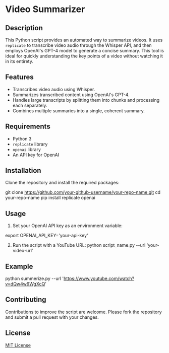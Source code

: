 # Video Summarizer

## Description
This Python script provides an automated way to summarize videos. It uses `replicate` to transcribe video audio through the Whisper API, and then employs OpenAI's GPT-4 model to generate a concise summary. This tool is ideal for quickly understanding the key points of a video without watching it in its entirety.

## Features
- Transcribes video audio using Whisper.
- Summarizes transcribed content using OpenAI's GPT-4.
- Handles large transcripts by splitting them into chunks and processing each separately.
- Combines multiple summaries into a single, coherent summary.

## Requirements
- Python 3
- `replicate` library
- `openai` library
- An API key for OpenAI

## Installation
Clone the repository and install the required packages:

git clone https://github.com/your-github-username/your-repo-name.git
cd your-repo-name
pip install replicate openai

## Usage
1. Set your OpenAI API key as an environment variable:

export OPENAI_API_KEY='your-api-key'

2. Run the script with a YouTube URL:
python script_name.py --url 'your-video-url'

## Example
python summerize.py --url 'https://www.youtube.com/watch?v=dQw4w9WgXcQ'

## Contributing
Contributions to improve the script are welcome. Please fork the repository and submit a pull request with your changes.

## License
[MIT License](LICENSE)


